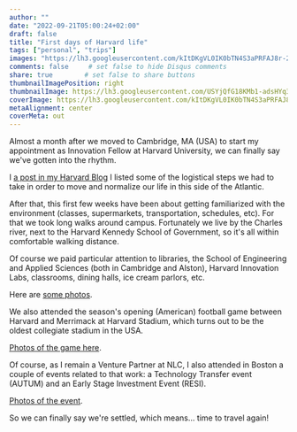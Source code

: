 ```yaml
---
author: ""
date: "2022-09-21T05:00:24+02:00"
draft: false
title: "First days of Harvard life"
tags: ["personal", "trips"]
images: "https://lh3.googleusercontent.com/kItDKgVL0IK0bTN4S3aPRFAJ8r-2I35oFMD1nec8pVu_0SNZWTpBo3YpJA-fHI1GiSpp8zLq8sy6Op21-Muc4jG5xmSrCI9j4ai-TwwFfPO3GzSwld0ushkKSK-W0JC3UOuTVWZlppM=w2400"
comments: false     # set false to hide Disqus comments
share: true        # set false to share buttons
thumbnailImagePosition: right
thumbnailImage: https://lh3.googleusercontent.com/USYjQfG18KMb1-adsHYq3xaF7p9k25YKBUCOTzDg2uXjkCLX6qEvPS4dNFjCzAkgYjFjQDBx2VqWCth6KOrDg6t8QoGCoZvIYi5_UJOoabXhI2eNwHg-fsDYe5qEf4wzk6PjFlsrJd0=w2400
coverImage: https://lh3.googleusercontent.com/kItDKgVL0IK0bTN4S3aPRFAJ8r-2I35oFMD1nec8pVu_0SNZWTpBo3YpJA-fHI1GiSpp8zLq8sy6Op21-Muc4jG5xmSrCI9j4ai-TwwFfPO3GzSwld0ushkKSK-W0JC3UOuTVWZlppM=w2400
metaAlignment: center
coverMeta: out
---
```


Almost a month after we moved to Cambridge, MA (USA) to start my appointment as Innovation Fellow at Harvard University, we can finally say we've gotten into the rhythm.

<!--more-->

I [a post in my Harvard Blog](https://blogs.harvard.edu/jorgecortell/2022/09/01/appointed/) I listed some of the logistical steps we had to take in order to move and normalize our life in this side of the Atlantic. 

After that, this first few weeks have been about getting familiarized with the environment (classes, supermarkets, transportation, schedules, etc). For that we took long walks around campus. Fortunately we live by the Charles river, next to the Harvard Kennedy School of Government, so it's all within comfortable walking distance.

Of course we paid particular attention to libraries, the School of Engineering and Applied Sciences (both in Cambridge and Alston), Harvard Innovation Labs, classrooms, dining halls, ice cream parlors, etc.

Here are [some photos](https://photos.app.goo.gl/5XWJLbV2pmBSyqLi7).

We also attended the season's opening (American) football game between Harvard and Merrimack at Harvard Stadium, which turns out to be the oldest collegiate stadium in the USA.

[Photos of the game here](https://photos.app.goo.gl/wBwWVBVt5dq2XrVb6).

Of course, as I remain a Venture Partner at NLC, I also attended in Boston a couple of events related to that work: a Technology Transfer event (AUTUM) and an Early Stage Investment Event (RESI).

[Photos of the event](https://photos.app.goo.gl/x8xeKEmLKmRAJncE9).

So we can finally say we're settled, which means... time to travel again!